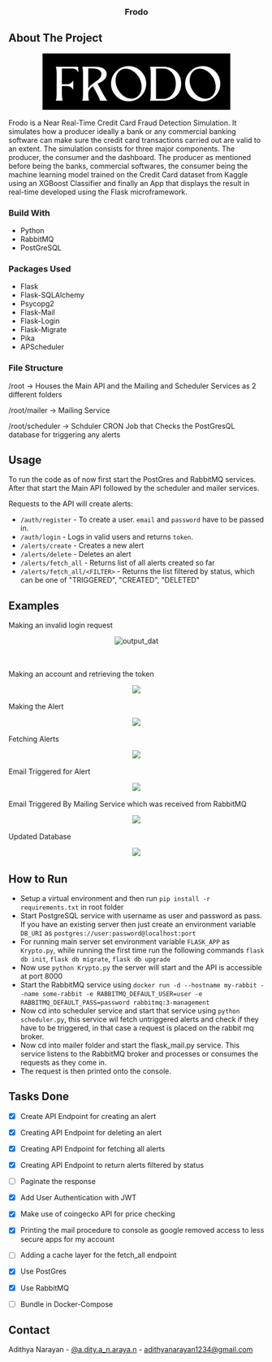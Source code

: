 <div id="top"></div>


<!-- PROJECT LOGO -->
<br />
<div align="center">
<h3 align="center">Frodo</h3>
</div>

<!-- ABOUT THE PROJECT -->
## About The Project

<div align="center">
<img src="imgs/frodo.png" alt="output_dat" >
</div>

Frodo is a Near Real-Time Credit Card Fraud Detection Simulation. It simulates how a producer ideally a bank or any commercial banking software can make sure the credit card transactions carried out are valid to an extent. The simulation consists for three major components. The producer, the consumer and the dashboard. The producer as mentioned before being the banks, commercial softwares, the consumer being the machine learning model trained on the Credit Card dataset from Kaggle using an XGBoost Classifier and finally an App that displays the result in real-time developed using the Flask microframework.

### Build With

* Python
* RabbitMQ
* PostGreSQL

### Packages Used


* Flask
* Flask-SQLAlchemy
* Psycopg2
* Flask-Mail
* Flask-Login
* Flask-Migrate
* Pika
* APScheduler

### File Structure
/root -> Houses the Main API and the Mailing and Scheduler Services as 2 different folders 

/root/mailer -> Mailing Service 

/root/scheduler -> Schduler CRON Job that Checks the PostGresQL database for triggering any alerts 



<!-- USAGE EXAMPLES -->
## Usage

To run the code as of now first start the PostGres and RabbitMQ services. After that start the Main API followed by the scheduler and mailer services.

Requests to the API will create alerts: 
 
 * `/auth/register` - To create a user. `email` and `password` have to be passed in.
 * `/auth/login` - Logs in valid users and returns `token`.
 * `/alerts/create` - Creates a new alert
 * `/alerts/delete` - Deletes an alert
 * `/alerts/fetch_all` - Returns list of all alerts created so far
 * `/alerts/fetch_all/<FILTER>` - Returns the list filtered by status, which can be one of "TRIGGERED", "CREATED", "DELETED"
 

## Examples


 Making an invalid login request
   
 

<div align="center">
<img src="imgs/invalidlog.png" alt="output_dat" >
</div>

<br>
<br>


 Making an account and retrieving the token
   
   
<div align="center">
<img src="imgs/register.png"  >
</div>

Making the Alert
<div align="center">
<img src="imgs/createalert.png" >
</div>

Fetching Alerts
<div align="center">
<img src="imgs/fetch.png"  >
</div>

Email Triggered for Alert
<div align="center">
<img src="imgs/email Triggered by scheduler.png"  >
</div>

Email Triggered By Mailing Service which was received from RabbitMQ
<div align="center">
<img src="imgs/emailreceivedatmailer.png"  >
</div>

Updated Database
<div align="center">
<img src="imgs/updateddb.png"  >
</div>

## How to Run
- Setup a virtual environment and then run `pip install -r requirements.txt` in root folder 
- Start PostgreSQL service with username as user and password as pass. If you have an existing server then just create an environment variable `DB_URI` as  `postgres://user:password@localhost:port`
- For running main server set environment variable `FLASK_APP` as `Krypto.py`, while running the first time run the following commands `flask db init`, `flask db migrate`, `flask db upgrade`
- Now use `python Krypto.py` the server will start and the API is accessible at port 8000
- Start the RabbitMQ service using `docker run -d --hostname my-rabbit --name some-rabbit -e RABBITMQ_DEFAULT_USER=user -e RABBITMQ_DEFAULT_PASS=password rabbitmq:3-management`
- Now cd into scheduler service and start that service using `python scheduler.py`, this service wil fetch untriggered alerts and check if they have to be triggered, in that case a request is placed on the rabbit mq broker.
- Now cd into mailer folder and start the flask_mail.py service. This service listens to the RabbitMQ broker and processes or consumes the requests as they come in.
- The request is then printed onto the console.

<!-- ROADMAP -->
## Tasks Done

- [x] Create API Endpoint for creating an alert
- [x] Creating API Endpoint for deleting an alert
- [x] Creating API Endpoint for fetching all alerts
- [x] Creating API Endpoint to return alerts filtered by status
- [ ] Paginate the response
- [x] Add User Authentication with JWT
- [x] Make use of coingecko API for price checking
- [x] Printing the mail procedure to console as google removed access to less secure apps for my account
- [ ] Adding a cache layer for the fetch_all endpoint
- [x] Use PostGres
- [x] Use RabbitMQ
- [ ] Bundle in Docker-Compose





## Contact

Adithya Narayan - [@a.dity.a_n.araya.n](https://www.instagram.com/a.dity.a_n.araya.n/?hl=en) - adithyanarayan1234@gmail.com





[linkedin-shield]: https://img.shields.io/badge/-LinkedIn-black.svg?style=for-the-badge&logo=linkedin&colorB=555
[linkedin-url]: https://www.linkedin.com/in/adithya-narayan-3747081a3/
[product-screenshot]: images/screenshot.png
